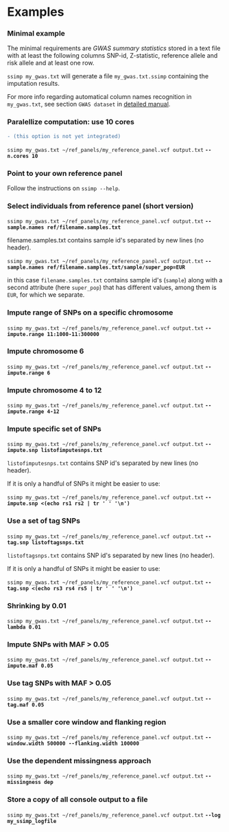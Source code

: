 [//]: ==================================
# Examples
[//]: ==================================


### Minimal example
[//]: -------------------------------
The minimal requirements are *GWAS summary statistics* stored in a text file with at least the following columns SNP-id, Z-statistic, reference allele and risk allele and at least one row.

`ssimp my_gwas.txt` will generate a file `my_gwas.txt.ssimp` containing the imputation results.

For more info regarding automatical column names recognition in `my_gwas.txt`, see section `GWAS dataset` in [detailed manual](https://github.com/sinarueeger/ssimp_software/blob/master/docu/manual.md).

### Paralellize computation: use 10 cores 
```diff 
- (this option is not yet integrated)
```
`ssimp my_gwas.txt ~/ref_panels/my_reference_panel.vcf output.txt` **`--n.cores 10`**


### Point to your own reference panel

Follow the instructions on `ssimp --help`.

### Select individuals from reference panel (short version)

`ssimp my_gwas.txt ~/ref_panels/my_reference_panel.vcf output.txt` **`--sample.names ref/filename.samples.txt`**

filename.samples.txt contains sample id's separated by new lines (no header). 

`ssimp my_gwas.txt ~/ref_panels/my_reference_panel.vcf output.txt` **`--sample.names ref/filename.samples.txt/sample/super_pop=EUR`**

in this case `filename.samples.txt` contains sample id's (`sample`) along with a second attribute (here `super_pop`) that has different values, among them is `EUR`, for which we separate. 


### Impute range of SNPs on a specific chromosome
`ssimp my_gwas.txt ~/ref_panels/my_reference_panel.vcf output.txt` **`--impute.range 11:1000-11:300000`**


### Impute chromosome 6
`ssimp my_gwas.txt ~/ref_panels/my_reference_panel.vcf output.txt` **`--impute.range 6`**


### Impute chromosome 4 to 12
`ssimp my_gwas.txt ~/ref_panels/my_reference_panel.vcf output.txt` **`--impute.range 4-12`**


### Impute specific set of SNPs
`ssimp my_gwas.txt ~/ref_panels/my_reference_panel.vcf output.txt` **`--impute.snp listofimputesnps.txt`**

`listofimputesnps.txt` contains SNP id's separated by new lines (no header).

If it is only a handful of SNPs it might be easier to use:

`ssimp my_gwas.txt ~/ref_panels/my_reference_panel.vcf output.txt` **`--impute.snp <(echo rs1 rs2 | tr ' ' '\n')`**


### Use a set of tag SNPs
`ssimp my_gwas.txt ~/ref_panels/my_reference_panel.vcf output.txt` **`--tag.snp listoftagsnps.txt`**

`listoftagsnps.txt` contains SNP id's separated by new lines (no header).

If it is only a handful of SNPs it might be easier to use:

`ssimp my_gwas.txt ~/ref_panels/my_reference_panel.vcf output.txt` **`--tag.snp <(echo rs3 rs4 rs5 | tr ' ' '\n')`**


### Shrinking by 0.01
`ssimp my_gwas.txt ~/ref_panels/my_reference_panel.vcf output.txt` **`--lambda 0.01`**


### Impute SNPs with MAF > 0.05
`ssimp my_gwas.txt ~/ref_panels/my_reference_panel.vcf output.txt` **`--impute.maf 0.05`**


### Use tag SNPs with MAF > 0.05
`ssimp my_gwas.txt ~/ref_panels/my_reference_panel.vcf output.txt` **`--tag.maf 0.05`**


### Use a smaller core window and flanking region
`ssimp my_gwas.txt ~/ref_panels/my_reference_panel.vcf output.txt` **`--window.width 500000 --flanking.width 100000`**


### Use the dependent missingness approach
`ssimp my_gwas.txt ~/ref_panels/my_reference_panel.vcf output.txt` **`--missingness dep`**




### Store a copy of all console output to a file

`ssimp my_gwas.txt ~/ref_panels/my_reference_panel.vcf output.txt` **`--log my_ssimp_logfile`**


























	
